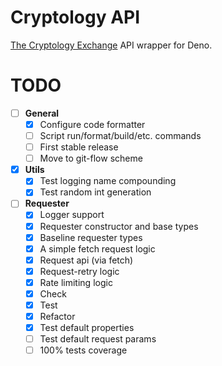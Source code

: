 # Cryptology API

[The Cryptology Exchange](https://cryptology.com) API wrapper for Deno.

# TODO

- [ ] **General**
  - [x] Configure code formatter
  - [ ] Script run/format/build/etc. commands
  - [ ] First stable release
  - [ ] Move to git-flow scheme

- [x] **Utils**
  - [x] Test logging name compounding
  - [x] Test random int generation

- [ ] **Requester**
  - [x] Logger support
  - [x] Requester constructor and base types
  - [x] Baseline requester types
  - [x] A simple fetch request logic
  - [x] Request api (via fetch)
  - [x] Request-retry logic
  - [x] Rate limiting logic
  - [x] Check
  - [x] Test
  - [x] Refactor
  - [x] Test default properties
  - [ ] Test default request params
  - [ ] 100% tests coverage
